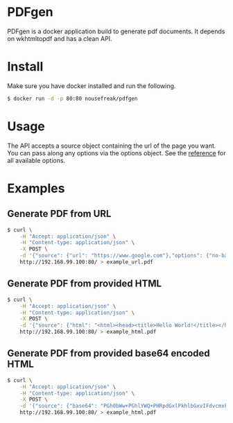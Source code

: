 PDFgen
======

PDFgen is a docker application build to generate pdf documents.
It depends on wkhtmltopdf and has a clean API.

# Install

Make sure you have docker installed and run the following.

```bash
$ docker run -d -p 80:80 nousefreak/pdfgen
```
# Usage

The API accepts a source object containing the url of the page you want.
You can pass along any options via the options object. See the [reference](http://wkhtmltopdf.org/usage/wkhtmltopdf.txt) for all available options.

# Examples

## Generate PDF from URL
```bash
$ curl \
    -H "Accept: application/json" \
    -H "Content-type: application/json" \
    -X POST \
    -d '{"source": {"url": "https://www.google.com"},"options": {"no-background": true}}' \
    http://192.168.99.100:80/ > example_url.pdf
```

## Generate PDF from provided HTML
```bash
$ curl \
    -H "Accept: application/json" \
    -H "Content-type: application/json" \
    -X POST \
    -d '{"source": {"html": "<html><head><title>Hello World!</title></head><body><h1>Hello world!</h1></body></html>"},"options": {"no-background": true}}' \
    http://192.168.99.100:80/ > example_html.pdf
```

## Generate PDF from provided base64 encoded HTML
```bash
$ curl \
    -H "Accept: application/json" \
    -H "Content-type: application/json" \
    -X POST \
    -d '{"source": {"base64": "PGh0bWw+PGhlYWQ+PHRpdGxlPkhlbGxvIFdvcmxkITwvdGl0bGU+PC9oZWFkPjxib2R5PjxoMT5IZWxsbyB3b3JsZCE8L2gxPjwvYm9keT48L2h0bWw+"},"options": {"no-background": true}}' \
    http://192.168.99.100:80/ > example_html.pdf
```
